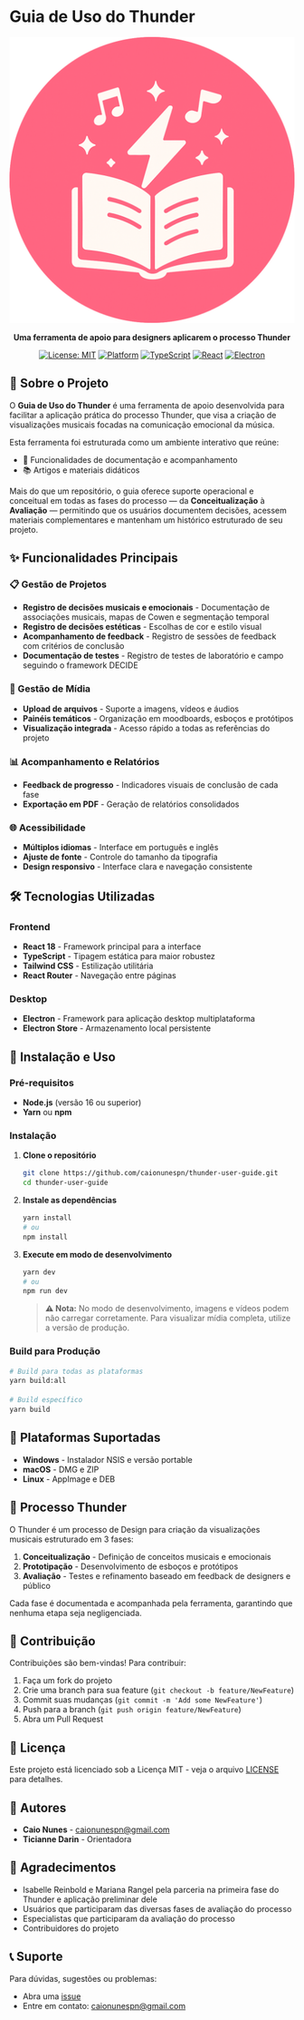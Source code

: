 # Guia de Uso do Thunder

<div align="center">

![Thunder Logo](public/icons/png/512x512.png)

**Uma ferramenta de apoio para designers aplicarem o processo Thunder**

[![License: MIT](https://img.shields.io/badge/License-MIT-yellow.svg)](https://opensource.org/licenses/MIT)
[![Platform](https://img.shields.io/badge/Platform-Windows%20%7C%20macOS%20%7C%20Linux-blue.svg)](https://github.com/caionunespn/thunder-user-guide/releases/)
[![TypeScript](https://img.shields.io/badge/TypeScript-007ACC?style=flat&logo=typescript&logoColor=white)](https://www.typescriptlang.org/)
[![React](https://img.shields.io/badge/React-20232A?style=flat&logo=react&logoColor=61DAFB)](https://reactjs.org/)
[![Electron](https://img.shields.io/badge/Electron-191970?style=flat&logo=electron&logoColor=white)](https://www.electronjs.org/)

</div>

## 📖 Sobre o Projeto

O **Guia de Uso do Thunder** é uma ferramenta de apoio desenvolvida para facilitar a aplicação prática do processo Thunder, que visa a criação de visualizações musicais focadas na comunicação emocional da música.

Esta ferramenta foi estruturada como um ambiente interativo que reúne:
- 📝 Funcionalidades de documentação e acompanhamento
- 📚 Artigos e materiais didáticos

Mais do que um repositório, o guia oferece suporte operacional e conceitual em todas as fases do processo — da **Conceitualização** à **Avaliação** — permitindo que os usuários documentem decisões, acessem materiais complementares e mantenham um histórico estruturado de seu projeto.

## ✨ Funcionalidades Principais

### 📋 Gestão de Projetos
- **Registro de decisões musicais e emocionais** - Documentação de associações musicais, mapas de Cowen e segmentação temporal
- **Registro de decisões estéticas** - Escolhas de cor e estilo visual
- **Acompanhamento de feedback** - Registro de sessões de feedback com critérios de conclusão
- **Documentação de testes** - Registro de testes de laboratório e campo seguindo o framework DECIDE

### 🎨 Gestão de Mídia
- **Upload de arquivos** - Suporte a imagens, vídeos e áudios
- **Painéis temáticos** - Organização em moodboards, esboços e protótipos
- **Visualização integrada** - Acesso rápido a todas as referências do projeto

### 📊 Acompanhamento e Relatórios
- **Feedback de progresso** - Indicadores visuais de conclusão de cada fase
- **Exportação em PDF** - Geração de relatórios consolidados

### 🌐 Acessibilidade
- **Múltiplos idiomas** - Interface em português e inglês
- **Ajuste de fonte** - Controle do tamanho da tipografia
- **Design responsivo** - Interface clara e navegação consistente

## 🛠️ Tecnologias Utilizadas

### Frontend
- **React 18** - Framework principal para a interface
- **TypeScript** - Tipagem estática para maior robustez
- **Tailwind CSS** - Estilização utilitária
- **React Router** - Navegação entre páginas

### Desktop
- **Electron** - Framework para aplicação desktop multiplataforma
- **Electron Store** - Armazenamento local persistente

## 🚀 Instalação e Uso

### Pré-requisitos
- **Node.js** (versão 16 ou superior)
- **Yarn** ou **npm**

### Instalação

1. **Clone o repositório**
   ```bash
   git clone https://github.com/caionunespn/thunder-user-guide.git
   cd thunder-user-guide
   ```

2. **Instale as dependências**
   ```bash
   yarn install
   # ou
   npm install
   ```

3. **Execute em modo de desenvolvimento**
   ```bash
   yarn dev
   # ou
   npm run dev
   ```

   > **⚠️ Nota:** No modo de desenvolvimento, imagens e vídeos podem não carregar corretamente. Para visualizar mídia completa, utilize a versão de produção.

### Build para Produção

```bash
# Build para todas as plataformas
yarn build:all

# Build específico
yarn build
```

## 📱 Plataformas Suportadas

- **Windows** - Instalador NSIS e versão portable
- **macOS** - DMG e ZIP
- **Linux** - AppImage e DEB

## 🎯 Processo Thunder

O Thunder é um processo de Design para criação da visualizações musicais estruturado em 3 fases:

1. **Conceitualização** - Definição de conceitos musicais e emocionais
2. **Prototipação** - Desenvolvimento de esboços e protótipos 
3. **Avaliação** - Testes e refinamento baseado em feedback de designers e público

Cada fase é documentada e acompanhada pela ferramenta, garantindo que nenhuma etapa seja negligenciada.

## 🤝 Contribuição

Contribuições são bem-vindas! Para contribuir:

1. Faça um fork do projeto
2. Crie uma branch para sua feature (`git checkout -b feature/NewFeature`)
3. Commit suas mudanças (`git commit -m 'Add some NewFeature'`)
4. Push para a branch (`git push origin feature/NewFeature`)
5. Abra um Pull Request

## 📄 Licença

Este projeto está licenciado sob a Licença MIT - veja o arquivo [LICENSE](LICENSE) para detalhes.

## 👥 Autores

- **Caio Nunes** - [caionunespn@gmail.com](mailto:caionunespn@gmail.com)
- **Ticianne Darin** - Orientadora

## 🙏 Agradecimentos

- Isabelle Reinbold e Mariana Rangel pela parceria na primeira fase do Thunder e aplicação preliminar dele
- Usuários que participaram das diversas fases de avaliação do processo
- Especialistas que participaram da avaliação do processo
- Contribuidores do projeto

## 📞 Suporte

Para dúvidas, sugestões ou problemas:
- Abra uma [issue](https://github.com/caionunespn/thunder-user-guide/issues)
- Entre em contato: [caionunespn@gmail.com](mailto:caionunespn@gmail.com)